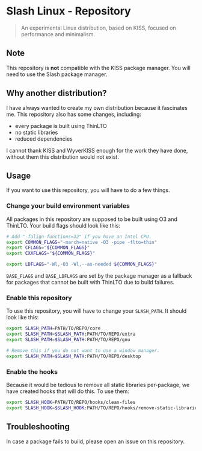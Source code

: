 # Slash Linux - Repository
> An experimental Linux distribution, based on KISS, focused on performance and minimalism.

## Note
This repository is **not** compatible with the KISS package manager. You will need to
use the Slash package manager.

## Why another distribution?
I have always wanted to create my own distribution because it fascinates me. This repository also
has some changes, including:

* every package is built using ThinLTO
* no static libraries
* reduced dependencies

I cannot thank KISS and WyverKISS enough for the work they have done, without them this
distribution would not exist.

## Usage

If you want to use this repository, you will have to do a few things.

### Change your build environment variables

All packages in this repository are supposed to be built using O3 and ThinLTO.
Your build flags should look like this:

```sh
# Add "-falign-functions=32" if you have an Intel CPU.
export COMMON_FLAGS="-march=native -O3 -pipe -flto=thin"
export CFLAGS="${COMMON_FLAGS}"
export CXXFLAGS="${COMMON_FLAGS}"

export LDFLAGS="-Wl,-O3 -Wl,--as-needed ${COMMON_FLAGS}"
```

`BASE_FLAGS` and `BASE_LDFLAGS` are set by the package manager as a fallback for
packages that cannot be built with ThinLTO due to build failures.

### Enable this repository

To use this repository, you will have to change your `SLASH_PATH`.
It should look like this:

```sh
export SLASH_PATH=PATH/TO/REPO/core
export SLASH_PATH=$SLASH_PATH:PATH/TO/REPO/extra
export SLASH_PATH=$SLASH_PATH:PATH/TO/REPO/gnu

# Remove this if you do not want to use a window manager.
export SLASH_PATH=$SLASH_PATH:PATH/TO/REPO/desktop
```

### Enable the hooks

Because it would be tedious to remove all static libraries per-package, we
have created hooks that will do this. To use them:

```sh
export SLASH_HOOK=PATH/TO/REPO/hooks/clean-files
export SLASH_HOOK=$SLASH_HOOK:PATH/TO/REPO/hooks/remove-static-libraries
```

## Troubleshooting

In case a package fails to build, please open an issue on this repository.
